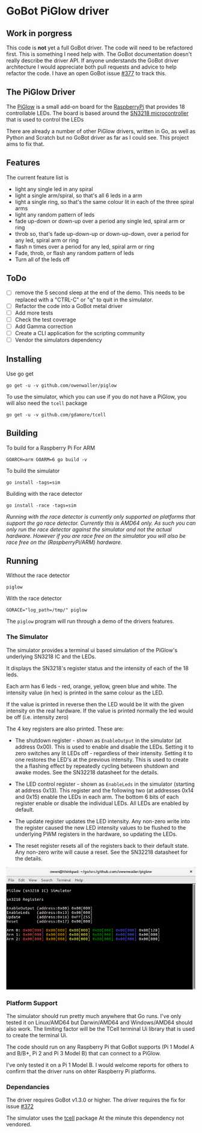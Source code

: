 # GoBot PiGlow driver

## Work in porgress
This code is **not** yet a full GoBot driver. The code will need to be refactored first.
This is something I need help with. The GoBot documentation doesn't really describe the
driver API. If anyone understands the GoBot driver architecture I would appreciate
both pull requests and advice to help refactor the code.
I have an open GoBot issue [#377](https://github.com/hybridgroup/gobot/issues/377) to track this.

## The PiGlow Driver
The [PiGlow](https://shop.pimoroni.com/products/piglow) is a small add-on board for the [RaspberryPi](https://www.raspberrypi.org/) that provides 18 controllable LEDs.
The board is based around the [SN3218 microcontroller](https://github.com/pimoroni/piglow/tree/master/datasheets) that is used to control the LEDs

There are already a number of other PiGlow drivers, written in Go, as well as Python and Scratch but no GoBot driver as far as I could see. This project aims to fix that.

## Features
The current feature list is

*    light any single led in any spiral
*    light a single arm/spiral, so that's all 6 leds in a arm
*    light a single ring, so that's the same colour lit in each of the three spiral arms
*    light any random pattern of leds
*    fade up-down or down-up over a period any single led, spiral arm or ring
*    throb so, that's fade up-down-up or down-up-down, over a period for any led, spiral arm or ring
*    flash n times over a period for any led, spiral arm or ring
*    Fade, throb, or flash any random pattern of leds
*    Turn all of the leds off

## ToDo
- [ ] remove the 5 second sleep at the end of the demo. This needs to be replaced with a "CTRL-C" or "q" to quit in the simulator. 
- [ ] Refactor the code into a GoBot metal driver
- [ ] Add more tests
- [ ] Check the test coverage
- [ ] Add Gamma correction
- [ ] Create  a CLI application for the scripting community
- [ ] Vendor the simulators dependency

## Installing
Use go get
```
go get -u -v github.com/owenwaller/piglow
```
To use the simulator, which you can use if you do not have a PiGlow, you will also need the `tcell` package
```
go get -u -v github.com/gdamore/tcell
```

## Building
To build for a Raspberry Pi For ARM
```
GOARCH=arm GOARM=6 go build -v
```
To build the simulator
```
go install -tags=sim
```
Building with the race detector
```
go install -race -tags=sim

```
*Running with the race detector is currently only supported on platforms that support the go race detector. Currently this is AMD64 only. As such you can only run the race detector against the
simulator and not the actual hardware. However if you are race free on the simulator you will
also be race free on the (RaspberryPi/ARM) hardware.*

## Running
Without the race detector
```
piglow
```
With the race detector
```
GORACE="log_path=/tmp/" piglow
```

The `piglow` program will run through a demo of the drivers features.

### The Simulator
The simulator provides a terminal ui based simulation of the PiGlow's underlying SN3218 IC and the LEDs.

It displays the SN3218's register status and the intensity of each of the 18 leds.

Each arm has 6 leds - red, orange, yellow, green blue and white. The intensity value (in hex) is printed in the same colour as the LED.

If the value is printed in reverse then the LED would be lit with the given intensity on the real hardware. If the value is printed normally the led would be off (i.e. intensity zero)

The 4 key registers are also printed. These are:

* The shutdown register - shown as `EnableOutput` in the simulator (at address 0x00). This is used to enable and disable the LEDs. Setting it to zero switches any lit LEDs off - regardless of their intensity. Setting it to one restores the LED's at the previous intensity. This is used to create the a flashing effect by repeatedly cycling between shutdown and awake modes. See the SN32218 datasheet for the details.

* The LED control register - shown as `EnableLeds` in the simulator (starting at address 0x13). This register and the following two (at addresses 0x14 and 0x15) enable the LEDs in each arm.
The bottom 6 bits of each register enable or disable the individual LEDs. All LEDs are enabled by default.

* The update register updates the LED intensity. Any non-zero write into the register caused the
new LED intensity values to be flushed to the underlying PWM registers in the hardware, so updating the LEDs.

* The reset register resets all of the registers back to their default state. Any non-zero write will cause a reset. See the SN32218 datasheet for the details.

![The PiGlow Simualtor](https://github.com/owenwaller/piglow/blob/master/PiGlowSimulator.png)

### Platform Support
The simulator should run pretty much anywhere that Go runs. I've only tested it on Linux/AMD64 but Darwin/AMD64 and Windows/AMD64 should also work. The limiting factor will be the TCell terminal Ui library that is used to create the terminal Ui.

The code should run on any Raspberry Pi that GoBot supports (Pi 1 Model A and B/B+, Pi 2 and Pi 3 Model B) that can connect to a PiGlow.

I've only tested it on a Pi 1 Model B. I would welcome reports for others to confirm that the driver runs on ohter Raspberry Pi platforms.

### Dependancies
The driver requires GoBot v1.3.0 or higher. The driver requires the fix for issue [#372](https://github.com/hybridgroup/gobot/issues/372)

The simulator uses the [tcell](https://github.com/gdamore/tcell) package At the minute this dependency not vendored.
